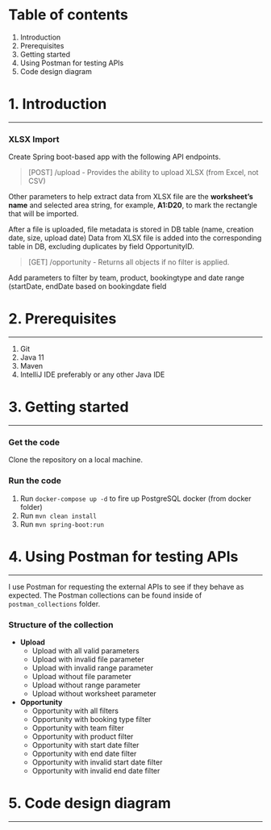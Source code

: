 # Table of contents

1. Introduction
2. Prerequisites
3. Getting started
4. Using Postman for testing APIs
5. Code design diagram

# 1. Introduction
***

### XLSX Import
Create Spring boot-based app with the following API endpoints.
> [POST] /upload  - Provides the ability to upload XLSX (from Excel, not CSV)

Other parameters to help extract data from XLSX file are the **worksheet’s name** and selected area 
string, for example, **A1:D20**, to mark the rectangle that will be imported.

After a file is uploaded, file metadata is stored in DB table (name, creation date, size, upload date)
Data from XLSX file is added into the corresponding table in DB, excluding duplicates by field OpportunityID.

> [GET] /opportunity - Returns all objects if no filter is applied.

Add parameters to filter by team, product, bookingtype and date range (startDate, endDate based on bookingdate field

# 2. Prerequisites
***

1. Git
2. Java 11
3. Maven
4. IntelliJ IDE preferably or any other Java IDE

# 3. Getting started
***

### Get the code
Clone the repository on a local machine.

### Run the code

1. Run ```docker-compose up -d``` to fire up PostgreSQL docker (from docker folder)
2. Run ```mvn clean install```
3. Run ```mvn spring-boot:run```

# 4. Using Postman for testing APIs
***

I use Postman for requesting the external APIs to see if they behave as expected.
The Postman collections can be found inside of ```postman_collections``` folder.

### Structure of the collection
- **Upload**
  - Upload with all valid parameters
  - Upload with invalid file parameter
  - Upload with invalid range parameter
  - Upload without file parameter
  - Upload without range parameter
  - Upload without worksheet parameter
- **Opportunity**
  - Opportunity with all filters
  - Opportunity with booking type filter
  - Opportunity with team filter
  - Opportunity with product filter
  - Opportunity with start date filter
  - Opportunity with end date filter
  - Opportunity with invalid start date filter
  - Opportunity with invalid end date filter

# 5. Code design diagram
***


  

